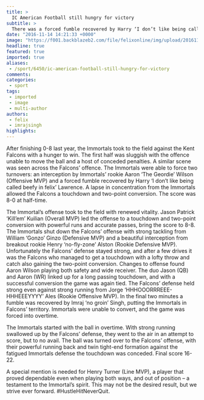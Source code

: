 ```yaml
---
title: >
  IC American Football still hungry for victory
subtitle: >
  There was a forced fumble recovered by Harry ‘I don’t like being called beefy in felix’ Lawrence
date: "2016-11-14 14:21:33 +0000"
image: "https://f001.backblazeb2.com/file/felixonline/img/upload/201611141421-felix-Imperial Immortals_004.jpg"
headline: true
featured: true
imported: true
aliases:
 - /sport/6450/ic-american-football-still-hungry-for-victory
comments:
categories:
 - sport
tags:
 - imported
 - image
 - multi-author
authors:
 - felix
 - imrajsingh
highlights:
---
```


After finishing 0-8 last year, the Immortals took to the field against the Kent Falcons with a hunger to win. The first half was sluggish with the offence unable to move the ball and a host of conceded penalties. A similar scene was seen across the Falcons’ offence. The Immortals were able to force two turnovers: an interception by Immortals’ rookie Aaron ‘The Geordie’ Wilson (Offensive MVP) and a forced fumble recovered by Harry ‘I don’t like being called beefy in felix’ Lawrence. A lapse in concentration from the Immortals allowed the Falcons a touchdown and two-point conversion. The score was 8-0 at half-time.

The Immortal’s offense took to the field with renewed vitality. Jason Patrick ‘Kill’em’ Kuilian (Overall MVP) led the offense to a touchdown and two-point conversion with powerful runs and accurate passes, bring the score to 8-8. The Immortals shut down the Falcons’ offense with strong tackling from William ‘Gonzo’ Ginzo (Defensive MVP) and a beautiful      interception from breakout rookie Henry ‘no-fly-zone’ Alston (Rookie Defensive MVP). Unfortunately the Falcons’ defense stayed strong, and after a few drives it was the Falcons who managed to get a touchdown with a lofty throw and catch also gaining the two-point conversion. Changes to offense found Aaron Wilson playing both safety and wide receiver. The duo Jason (QB) and Aaron (WR) linked up for a long passing touchdown, and with a successful conversion the game was again tied. The Falcons’ defense held strong even against strong running from Jorge ‘HHHOOORRREEE-HHHEEEYYYY’ Ales (Rookie Offensive MVP). In the final two minutes a fumble was recovered by Imraj ‘no groin’ Singh, putting the Immortals in Falcons’ territory. Immortals were unable to convert, and the game was forced into overtime.

The Immortals started with the ball in overtime. With strong running swallowed up by the Falcons’ defense, they went to the air in an attempt to score, but to no avail. The ball was turned over to the Falcons’ offense, with their powerful running back and twin tight-end formation against the fatigued     Immortals defense the   touchdown was conceded. Final score 16-22.

A special mention is needed for Henry Turner (Line MVP), a player that proved dependable even when playing both ways, and out of position – a testament to the Immortal’s spirit. This may not be the desired result, but we strive ever forward. #HustleHitNeverQuit.
